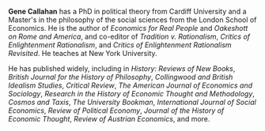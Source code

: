 **Gene Callahan** has a PhD in political theory from Cardiff
University and a Master's in the philosophy
of the social sciences from the London School of Economics.
He is the author of *Economics for Real People*
and *Oakeshott on Rome and America*,
and co-editor of *Tradition v. Rationalism*,
*Critics of Enlightenment Rationalism*, and
*Critics of Enlightenment Rationalism Revisited*.
He teaches at New York University.

He has published widely, including in *History: Reviews of New Books*, *British
Journal for the History of Philosophy*, *Collingwood and British Idealism
Studies*, *Critical Review*, *The American Journal of Economics and Sociology*,
*Research in the History of Economic Thought and Methodology*, *Cosmos and
Taxis*, *The University Bookman*, *International Journal of Social Economics*,
*Review of Political Economy*, *Journal of the History of Economic Thought*,
*Review of Austrian Economics*, and more.


